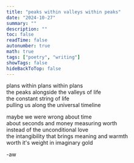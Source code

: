 ```yaml
---
title: "peaks within valleys within peaks"
date: "2024-10-27"
summary: ""
description: ""
toc: false
readTime: false
autonumber: true
math: true
tags: ["poetry", "writing"]
showTags: false
hideBackToTop: false
---
```


plans within plans within plans  
the peaks alongside the valleys of life  
the constant string of life  
pulling us along the universal timeline  

maybe we were wrong about time  
about seconds and money measuring worth  
instead of the unconditional love  
the intangibility that brings meaning and warmth  
worth it's weight in imaginary gold  
  
-aw